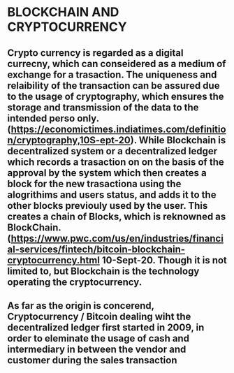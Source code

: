 # BLOCKCHAIN AND CRYPTOCURRENCY
## Crypto currency is regarded as a digital currecny, which can conseidered as a medium of exchange for a trasaction. The uniqueness and relaibility of the transaction can be assured due to the usage of cryptography, which ensures the storage and transmission  of the data to the intended perso only.  (https://economictimes.indiatimes.com/definition/cryptography,10S-ept-20). While Blockchain is decentralized system or a decentralized ledger which records a trasaction on on the basis of the approval by the system which then creates a block for the new trasactiona using the alogrithims and users status, and adds it to the other blocks previouly used by the user. This creates a chain of Blocks, which is reknowned as BlockChain. (https://www.pwc.com/us/en/industries/financial-services/fintech/bitcoin-blockchain-cryptocurrency.html 10-Sept-20. Though it is not limited to, but Blockchain is the technology operating the cryptocurrency.
## As far as the origin is concerend, Cryptocurrency / Bitcoin dealing wiht the decentralized ledger first started in 2009, in order to eleminate the usage of cash and intermediary in between the vendor and customer during the sales transaction

